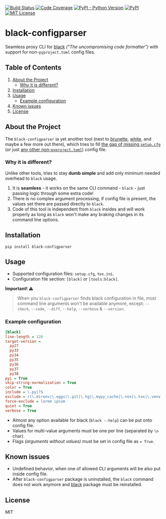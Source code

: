 [![Build Status](https://travis-ci.org/danie1k/python-black-configparser.svg?branch=master)](https://travis-ci.org/danie1k/python-black-configparser)
[![Code Coverage](https://codecov.io/gh/danie1k/python-black-configparser/branch/master/graph/badge.svg?token=A496BD37Qj)](https://codecov.io/gh/danie1k/python-black-configparser)
[![PyPI - Python Version](https://img.shields.io/pypi/pyversions/black-configparser)](https://pypi.org/project/black-configparser/)
[![PyPI](https://img.shields.io/pypi/v/black-configparser)](https://pypi.org/project/black-configparser/)
[![MIT License](https://img.shields.io/github/license/danie1k/python-black-configparser)](https://github.com/danie1k/python-black-configparser/blob/master/LICENSE)

# black-configparser

Seamless proxy CLI for [black](https://pypi.org/project/black/) *("The uncompromising code formatter")*
with support for non-`pyproject.toml` config files.


## Table of Contents

1. [About the Project](#about-the-project)
    - [Why it is different?](#why-it-is-different)
1. [Installation](#installation)
1. [Usage](#usage)
    - [Example configuration](#)
1. [Known issues](#known-issues)
1. [License](#license)


## About the Project

The `black-configparser` ia yet another tool (next to [brunette](https://pypi.org/project/brunette/),
[white](https://pypi.org/project/white/), and maybe a few more out there),
which tries to fill [the gap of missing `setup.cfg`](https://github.com/psf/black/issues/688)
(or just [any other non-`pyproject.toml`](https://github.com/psf/black/issues/683)) config file.


### Why it is different?

Unlike other tools, tries to stay **dumb simple** and add only minimum needed overhead to `black` usage.

1. It is **seamless** - it works on the same CLI command - `black` - just passing logic through some extra code!
1. There is no complex argument processing, if config file is present, the values set there are passed directly to `black`.
1. Code of this tool is independent from `black` insides and will work properly
   as long as `black` won't make any braking changes in its command line options.


## Installation

```
pip install black-configparser
```


## Usage

- Supported configuration files: `setup.cfg`, `tox.ini`.
- Configuration file section: `[black]` or `[tools:black]`.

**Important!** :warning:  
> When you `black-configparser` finds black configuration in file, most command line arguments won't be available anymore,
> except: `--check`, `--code`, `--diff`, `--help`, `--verbose` & `--version`.

### Example configuration

```ini
[black]
line-length = 120
target-version =
  py27
  py33
  py34
  py35
  py36
  py37
  py38
pyi = True
skip-string-normalization = True
color = True
include = \.pyi?$
exclude = /(\.direnv|\.eggs|\.git|\.hg|\.mypy_cache|\.nox|\.tox|\.venv|\.svn|_build|buck-out|build|dist)/]
force-exclude = lorem ipsum
quiet = True
verbose = True
```

- Almost any option available for black (`black --help`) can be put onto config file.
- Values for multi-value arguments must be one per line (separated by `\n` char).
- Flags *(arguments without values)* must be set in config file as `= True`.


## Known issues

- Undefined behavior, when one of allowed CLI arguments will be also put inside config file.
- After `black-configparser` package is uninstalled, the `black` command does not work anymore
    and [black](https://pypi.org/project/black/) package must be reinstalled.


## License

MIT
